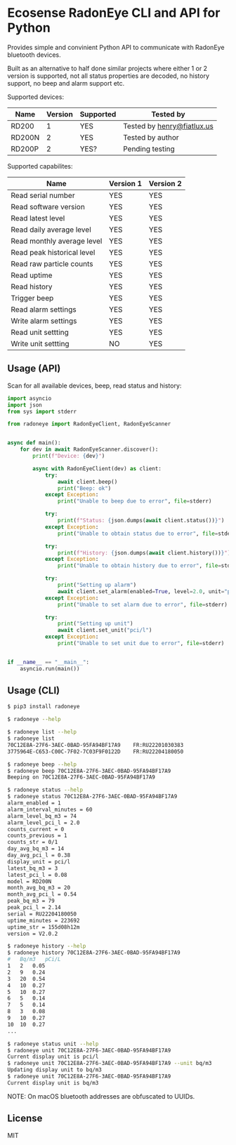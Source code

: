 # Ecosense RadonEye CLI and API for Python

Provides simple and convinient Python API to communicate with RadonEye bluetooth devices.

Built as an alternative to half done similar projects where either 1 or 2 version is supported, not
all status properties are decoded, no history support, no beep and alarm support etc.

Supported devices:

| Name   | Version | Supported | Tested by                  |
| ------ | ------- | --------- | -------------------------- |
| RD200  | 1       | YES       | Tested by henry@fiatlux.us |
| RD200N | 2       | YES       | Tested by author           |
| RD200P | 2       | YES?      | Pending testing            |

Supported capabilites:

| Name                       | Version 1 | Version 2 |
| -------------------------- | --------- | --------- |
| Read serial number         | YES       | YES       |
| Read software version      | YES       | YES       |
| Read latest level          | YES       | YES       |
| Read daily average level   | YES       | YES       |
| Read monthly average level | YES       | YES       |
| Read peak historical level | YES       | YES       |
| Read raw particle counts   | YES       | YES       |
| Read uptime                | YES       | YES       |
| Read history               | YES       | YES       |
| Trigger beep               | YES       | YES       |
| Read alarm settings        | YES       | YES       |
| Write alarm settings       | YES       | YES       |
| Read unit settting         | YES       | YES       |
| Write unit settting        | NO        | YES       |

## Usage (API)

Scan for all available devices, beep, read status and history:

```py
import asyncio
import json
from sys import stderr

from radoneye import RadonEyeClient, RadonEyeScanner


async def main():
    for dev in await RadonEyeScanner.discover():
        print(f"Device: {dev}")

        async with RadonEyeClient(dev) as client:
            try:
                await client.beep()
                print("Beep: ok")
            except Exception:
                print("Unable to beep due to error", file=stderr)

            try:
                print(f"Status: {json.dumps(await client.status())}")
            except Exception:
                print("Unable to obtain status due to error", file=stderr)

            try:
                print(f"History: {json.dumps(await client.history())}")
            except Exception:
                print("Unable to obtain history due to error", file=stderr)

            try:
                print("Setting up alarm")
                await client.set_alarm(enabled=True, level=2.0, unit="pci/l", interval=60)
            except Exception:
                print("Unable to set alarm due to error", file=stderr)

            try:
                print("Setting up unit")
                await client.set_unit("pci/l")
            except Exception:
                print("Unable to set unit due to error", file=stderr)


if __name__ == "__main__":
    asyncio.run(main())
```

## Usage (CLI)

```sh
$ pip3 install radoneye

$ radoneye --help

$ radoneye list --help
$ radoneye list
70C12E8A-27F6-3AEC-0BAD-95FA94BF17A9	FR:RU22201030383
3775964E-C653-C00C-7F02-7C03F9F0122D	FR:RU22204180050

$ radoneye beep --help
$ radoneye beep 70C12E8A-27F6-3AEC-0BAD-95FA94BF17A9
Beeping on 70C12E8A-27F6-3AEC-0BAD-95FA94BF17A9

$ radoneye status --help
$ radoneye status 70C12E8A-27F6-3AEC-0BAD-95FA94BF17A9
alarm_enabled = 1
alarm_interval_minutes = 60
alarm_level_bq_m3 = 74
alarm_level_pci_l = 2.0
counts_current = 0
counts_previous = 1
counts_str = 0/1
day_avg_bq_m3 = 14
day_avg_pci_l = 0.38
display_unit = pci/l
latest_bq_m3 = 3
latest_pci_l = 0.08
model = RD200N
month_avg_bq_m3 = 20
month_avg_pci_l = 0.54
peak_bq_m3 = 79
peak_pci_l = 2.14
serial = RU22204180050
uptime_minutes = 223692
uptime_str = 155d08h12m
version = V2.0.2

$ radoneye history --help
$ radoneye history 70C12E8A-27F6-3AEC-0BAD-95FA94BF17A9
#	Bq/m3	pCi/L
1	2	0.05
2	9	0.24
3	20	0.54
4	10	0.27
5	10	0.27
6	5	0.14
7	5	0.14
8	3	0.08
9	10	0.27
10	10	0.27
...

$ radoneye status unit --help
$ radoneye unit 70C12E8A-27F6-3AEC-0BAD-95FA94BF17A9
Current display unit is pci/l
$ radoneye unit 70C12E8A-27F6-3AEC-0BAD-95FA94BF17A9 --unit bq/m3
Updating display unit to bq/m3
$ radoneye unit 70C12E8A-27F6-3AEC-0BAD-95FA94BF17A9
Current display unit is bq/m3
```

NOTE: On macOS bluetooth addresses are obfuscated to UUIDs.

## License

MIT
